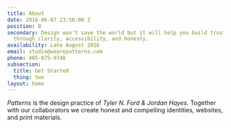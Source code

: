 ```yaml
---
title: About
date: 2016-06-07 23:56:00 Z
position: 0
secondary: Design won't save the world but it will help you build trust and loy­al­ty
  through clar­i­ty, ac­ces­si­bil­ity, and honesty.
availability: Late August 2016
email: studio@wearepatterns.com
phone: 405-875-9748
subsection:
  title: Get Started
  thing: two
layout: home
---
```


*Patterns* is the design practice of *Tyler N. Ford & Jordan Hayes*. To­gether with our col­laborators we create honest and com­pel­ling iden­tities, web­sites, and print materials.
